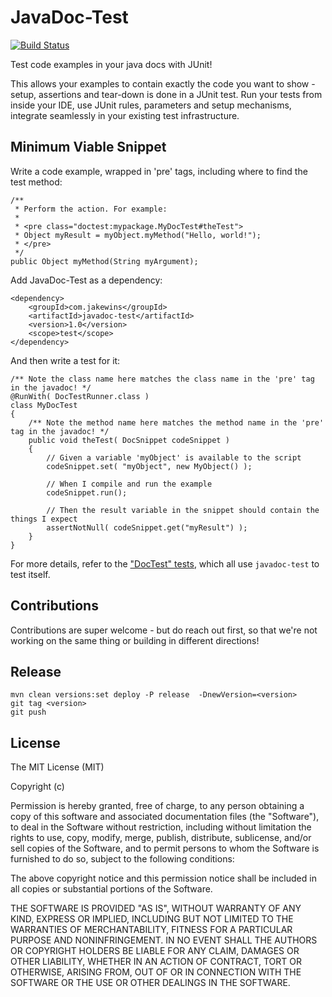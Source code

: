 # JavaDoc-Test

[![Build Status](https://travis-ci.org/jakewins/javadoctest.svg?branch=master)](https://travis-ci.org/jakewins/javadoctest)

Test code examples in your java docs with JUnit!

This allows your examples to contain exactly the code you want to show - setup, assertions and tear-down is done in
a JUnit test. Run your tests from inside your IDE, use JUnit rules, parameters and setup mechanisms,
integrate seamlessly in your existing test infrastructure.

## Minimum Viable Snippet

Write a code example, wrapped in 'pre' tags, including where to find the test method:

    /**
     * Perform the action. For example:
     *
     * <pre class="doctest:mypackage.MyDocTest#theTest">
     * Object myResult = myObject.myMethod("Hello, world!");
     * </pre>
     */
    public Object myMethod(String myArgument);


Add JavaDoc-Test as a dependency:

    <dependency>
        <groupId>com.jakewins</groupId>
        <artifactId>javadoc-test</artifactId>
        <version>1.0</version>
        <scope>test</scope>
    </dependency>


And then write a test for it:

    /** Note the class name here matches the class name in the 'pre' tag in the javadoc! */
    @RunWith( DocTestRunner.class )
    class MyDocTest
    {
        /** Note the method name here matches the method name in the 'pre' tag in the javadoc! */
        public void theTest( DocSnippet codeSnippet )
        {
            // Given a variable 'myObject' is available to the script
            codeSnippet.set( "myObject", new MyObject() );

            // When I compile and run the example
            codeSnippet.run();

            // Then the result variable in the snippet should contain the things I expect
            assertNotNull( codeSnippet.get("myResult") );
        }
    }

For more details, refer to the ["DocTest" tests](https://github.com/jakewins/javadoctest/tree/master/src/test/java/javadoctest), which all use `javadoc-test` to test itself.

## Contributions

Contributions are super welcome - but do reach out first, so that we're not working on the same thing or building
in different directions!

## Release

    mvn clean versions:set deploy -P release  -DnewVersion=<version>
    git tag <version>
    git push

## License

The MIT License (MIT)

Copyright (c) <year> <copyright holders>

Permission is hereby granted, free of charge, to any person obtaining a copy
of this software and associated documentation files (the "Software"), to deal
in the Software without restriction, including without limitation the rights
to use, copy, modify, merge, publish, distribute, sublicense, and/or sell
copies of the Software, and to permit persons to whom the Software is
furnished to do so, subject to the following conditions:

The above copyright notice and this permission notice shall be included in
all copies or substantial portions of the Software.

THE SOFTWARE IS PROVIDED "AS IS", WITHOUT WARRANTY OF ANY KIND, EXPRESS OR
IMPLIED, INCLUDING BUT NOT LIMITED TO THE WARRANTIES OF MERCHANTABILITY,
FITNESS FOR A PARTICULAR PURPOSE AND NONINFRINGEMENT. IN NO EVENT SHALL THE
AUTHORS OR COPYRIGHT HOLDERS BE LIABLE FOR ANY CLAIM, DAMAGES OR OTHER
LIABILITY, WHETHER IN AN ACTION OF CONTRACT, TORT OR OTHERWISE, ARISING FROM,
OUT OF OR IN CONNECTION WITH THE SOFTWARE OR THE USE OR OTHER DEALINGS IN
THE SOFTWARE.